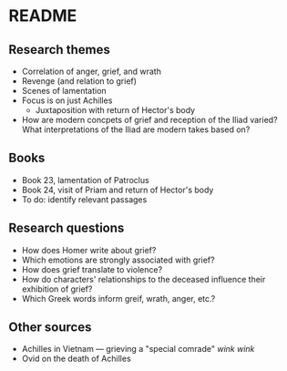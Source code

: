# README
## Research themes
- Correlation of anger, grief, and wrath
- Revenge (and relation to grief)
- Scenes of lamentation
- Focus is on just Achilles
	- Juxtaposition with return of Hector's body 
- How are modern concpets of grief and reception of the Iliad varied? What interpretations of the Iliad are modern takes based on? 

## Books
- Book 23, lamentation of Patroclus
- Book 24, visit of Priam and return of Hector's body
- To do: identify relevant passages

## Research questions
- How does Homer write about grief?
- Which emotions are strongly associated with grief?
- How does grief translate to violence?
- How do characters' relationships to the deceased influence their exhibition of grief?
- Which Greek words inform greif, wrath, anger, etc.?

## Other sources
- Achilles in Vietnam — grieving a "special comrade" *wink wink*
- Ovid on the death of Achilles